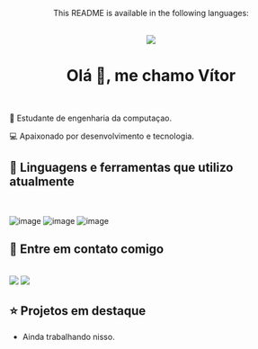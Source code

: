 <div align = "center">
  <p>This README is available in the following languages:</p>
  <br/>
  
  <a href = "#" target="_blank">
    <img src="https://img.shields.io/badge/Language-English-blue"/>
  </a>
</div>

<div align = "center">
  
  # Olá :wave:, me chamo Vítor
</div>
<br/>

:book: Estudante de engenharia da computaçao.

:computer: Apaixonado por desenvolvimento e tecnologia.

## :wrench: Linguagens e ferramentas que utilizo atualmente
<br>

![image](https://img.shields.io/badge/Ruby-CC342D?style=for-the-badge&logo=ruby&logoColor=white)
![image](https://img.shields.io/badge/Git-E34F26?style=for-the-badge&logo=git&logoColor=white)
![image](https://img.shields.io/badge/Linux-E34F26?style=for-the-badge&logo=linux&logoColor=white)

## :calling: Entre em contato comigo
<br>

<div>
  <a href = "mailto:dev.vitorpfontes002@gmail.com" target="_blank"><img src="https://img.shields.io/badge/Gmail-D14836?style=for-the-badge&logo=gmail&logoColor=white"/></a>
  <a href = "https://www.linkedin.com/in/vitor-pereira-fontes-33711a220/" target="_blank"><img src="https://img.shields.io/badge/LinkedIn-0077B5?style=for-the-badge&logo=linkedin&logoColor=white"/></a>
</div>

## :star: Projetos em destaque

* Ainda trabalhando nisso.
